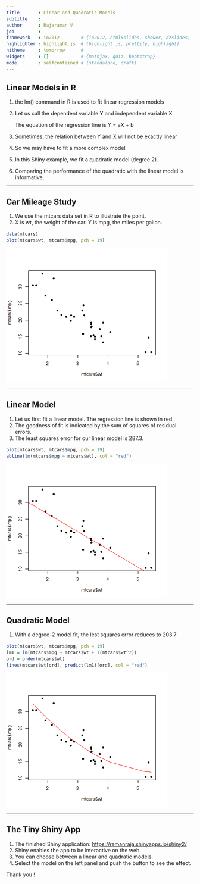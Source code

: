 ```yaml
---
title       : Linear and Quadratic Models
subtitle    : 
author      : Rajaraman V
job         : 
framework   : io2012        # {io2012, html5slides, shower, dzslides, ...}
highlighter : highlight.js  # {highlight.js, prettify, highlight}
hitheme     : tomorrow      # 
widgets     : []            # {mathjax, quiz, bootstrap}
mode        : selfcontained # {standalone, draft}
---
```


## Linear Models in R

1. the lm() command in R is used to fit linear regression models
2. Let us call the dependent variable Y and independent variable X

   The equation of the regression line is Y = aX + b
3. Sometimes, the relation between Y and X will not be exactly linear
4. So we may have to fit a more complex model
5. In this Shiny example, we fit a quadratic model (degree 2).
6. Comparing the performance of the quadratic with the linear model is informative.

---  

## Car Mileage Study

1. We use the mtcars data set in R to illustrate the point.
2. X is wt, the weight of the car. Y is mpg, the miles per gallon.

```r
data(mtcars)
plot(mtcars$wt, mtcars$mpg, pch = 19)
```

![plot of chunk unnamed-chunk-1](assets/fig/unnamed-chunk-1.png) 

---

## Linear Model

1. Let us first fit a linear model. The regression line is shown in red.
3. The goodness of fit is indicated by the sum of squares of residual errors.
3. The least squares error for our linear model is 287.3.

```r
plot(mtcars$wt, mtcars$mpg, pch = 19)
abline(lm(mtcars$mpg ~ mtcars$wt), col = "red")
```

![plot of chunk unnamed-chunk-2](assets/fig/unnamed-chunk-2.png) 


--- 

## Quadratic Model

1. With a degree-2 model fit, the lest squares error reduces to 203.7

```r
plot(mtcars$wt, mtcars$mpg, pch = 19)
lm1 = lm(mtcars$mpg ~ mtcars$wt + I(mtcars$wt^2))
ord = order(mtcars$wt)
lines(mtcars$wt[ord], predict(lm1)[ord], col = "red")
```

![plot of chunk unnamed-chunk-3](assets/fig/unnamed-chunk-3.png) 

--- 

## The Tiny Shiny App

1. The finished Shiny application: https://ramanraja.shinyapps.io/shiny2/
2. Shiny enables the app to be interactive on the web.
3. You can choose between a linear and quadratic models.
4. Select the model on the left panel and push the button to see the effect.

Thank you !
